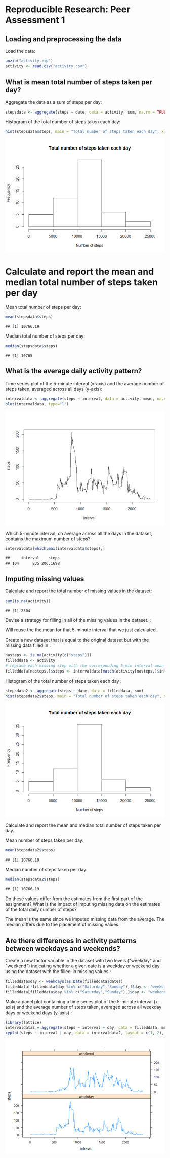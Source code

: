 # Reproducible Research: Peer Assessment 1


## Loading and preprocessing the data

Load the data:

```r
unzip("activity.zip")
activity <- read.csv("activity.csv")
```


## What is mean total number of steps taken per day?

Aggregate the data as a sum of steps per day:


```r
stepsdata <- aggregate(steps ~ date, data = activity, sum, na.rm = TRUE)
```

Histogram of the total number of steps taken each day:

```r
hist(stepsdata$steps, main = "Total number of steps taken each day", xlab = "Number of steps")
```

![](./PA1_template_files/figure-html/unnamed-chunk-3-1.png) 


# Calculate and report the mean and median total number of steps taken per day

Mean total number of steps per day:

```r
mean(stepsdata$steps)
```

```
## [1] 10766.19
```

Median total number of steps per day:

```r
median(stepsdata$steps)
```

```
## [1] 10765
```


## What is the average daily activity pattern?

Time series plot of the 5-minute interval (x-axis) and the average number of steps taken, averaged across all days (y-axis):

```r
intervaldata <- aggregate(steps ~ interval, data = activity, mean, na.rm = TRUE)
plot(intervaldata, type="l")
```

![](./PA1_template_files/figure-html/unnamed-chunk-6-1.png) 

Which 5-minute interval, on average across all the days in the dataset, contains the maximum number of steps?

```r
intervaldata[which.max(intervaldata$steps),]
```

```
##     interval    steps
## 104      835 206.1698
```

## Imputing missing values

Calculate and report the total number of missing values in the dataset: 


```r
sum(is.na(activity))
```

```
## [1] 2304
```

Devise a strategy for filling in all of the missing values in the dataset. :

Will reuse the the mean for that 5-minute interval that we just calculated.

Create a new dataset that is equal to the original dataset but with the missing data filled in :


```r
nasteps <- is.na(activity[c("steps")])
filleddata <- activity
# replace each missing step with the corresponding 5-min interval mean by matching on the intervals
filleddata[nasteps,]$steps <- intervaldata[match(activity[nasteps,]$interval, intervaldata$interval),]$steps
```

Histogram of the total number of steps taken each day :


```r
stepsdata2 <- aggregate(steps ~ date, data = filleddata, sum)
hist(stepsdata2$steps, main = "Total number of steps taken each day", xlab = "Number of steps")
```

![](./PA1_template_files/figure-html/unnamed-chunk-10-1.png) 

Calculate and report the mean and median total number of steps taken per day. 

Mean number of steps taken per day:

```r
mean(stepsdata2$steps)
```

```
## [1] 10766.19
```

Median number of steps taken per day:

```r
median(stepsdata2$steps)
```

```
## [1] 10766.19
```

Do these values differ from the estimates from the first part of the assignment? What is the impact of imputing missing data on the estimates of the total daily number of steps?

The mean is the same since we imputed missing data from the average. The median differs due to the placement of missing values.


## Are there differences in activity patterns between weekdays and weekends?

Create a new factor variable in the dataset with two levels ("weekday" and "weekend") indicating whether a given date is a weekday or weekend day using the dataset with the filled-in missing values :


```r
filleddata$day <- weekdays(as.Date(filleddata$date))
filleddata[!filleddata$day %in% c("Saturday","Sunday"),]$day <- "weekday"
filleddata[filleddata$day %in% c("Saturday","Sunday"),]$day <- "weekend"
```

Make a panel plot containing a time series plot of the 5-minute interval (x-axis) and the average number of steps taken, averaged across all weekday days or weekend days (y-axis) :


```r
library(lattice) 
intervaldata2 = aggregate(steps ~ interval + day, data = filleddata, mean)
xyplot(steps ~ interval | day, data = intervaldata2, layout = c(1, 2), type = "l")
```

![](./PA1_template_files/figure-html/unnamed-chunk-14-1.png) 

